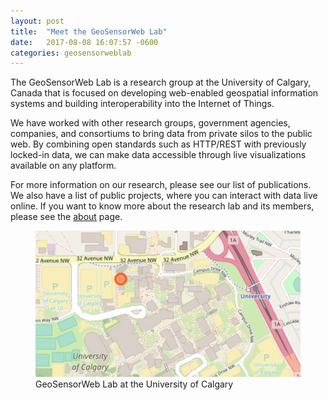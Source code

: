 ```yaml
---
layout: post
title:  "Meet the GeoSensorWeb Lab"
date:   2017-08-08 16:07:57 -0600
categories: geosensorweblab
---
```


The GeoSensorWeb Lab is a research group at the University of Calgary, Canada that is focused on developing web-enabled geospatial information systems and building interoperability into the Internet of Things.

We have worked with other research groups, government agencies, companies, and consortiums to bring data from private silos to the public web. By combining open standards such as HTTP/REST with previously locked-in data, we can make data accessible through live visualizations available on any platform.

For more information on our research, please see our list of publications. We also have a list of public projects, where you can interact with data live online. If you want to know more about the research lab and its members, please see the <a href="/about">about</a> page.

<figure>
    <a href="http://www.openstreetmap.org/node/3044668378#map=19/51.08047/-114.13344">
        <img src="/assets/images/20170808-lablocation.jpg" srcset="/assets/images/20170808-lablocation@2x.jpg 2x">
    </a>
    <figcaption>GeoSensorWeb Lab at the University of Calgary</figcaption>
</figure>
